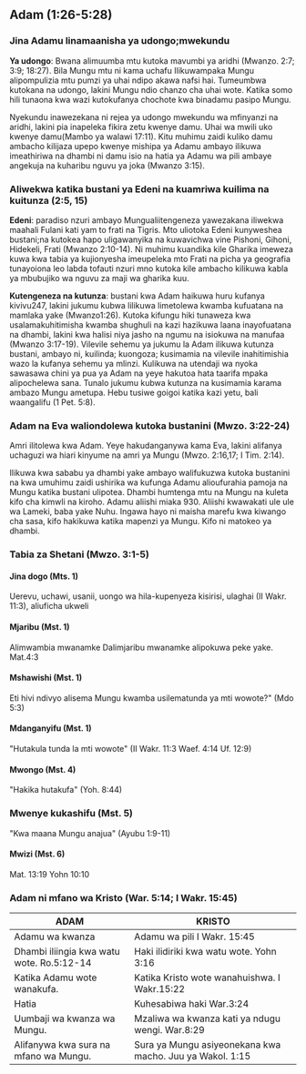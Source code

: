 ## Adam (1:26-5:28)

### Jina Adamu linamaanisha ya udongo;mwekundu

**Ya udongo**: Bwana alimuumba mtu kutoka mavumbi ya aridhi (Mwanzo. 2:7; 3:9; 18:27). Bila Mungu mtu ni kama uchafu Ilikuwampaka Mungu alipompulizia mtu pumzi ya uhai ndipo akawa nafsi hai. Tumeumbwa kutokana na udongo, lakini Mungu ndio chanzo cha uhai wote. Katika somo hili tunaona kwa wazi kutokufanya chochote kwa binadamu pasipo Mungu.

Nyekundu inawezekana ni rejea ya udongo mwekundu wa mfinyanzi na aridhi, lakini pia inapeleka fikira zetu kwenye damu. Uhai wa mwili uko kwenye damu(Mambo ya walawi 17:11). Kitu muhimu zaidi kuliko damu ambacho kilijaza upepo kwenye mishipa ya Adamu ambayo ilikuwa imeathiriwa na dhambi ni damu isio na hatia ya Adamu wa pili ambaye angekuja na kuharibu nguvu ya joka (Mwanzo 3:15).

### Aliwekwa katika bustani ya Edeni na kuamriwa kuilima na kuitunza (2:5, 15)

**Edeni**: paradiso nzuri ambayo Mungualiitengeneza yawezakana iliwekwa maahali Fulani kati yam to frati na Tigris. Mto uliotoka Edeni kunyweshea bustani;na kutokea hapo uligawanyika na kuwavichwa vine Pishoni, Gihoni, Hidekeli, Frati (Mwanzo 2:10-14). Ni muhimu kuandika kile Gharika imeweza kuwa kwa tabia ya kujionyesha imeupeleka mto Frati na picha ya geografia tunayoiona leo labda tofauti nzuri mno kutoka kile ambacho kilikuwa kabla ya mbubujiko wa nguvu za maji wa gharika kuu.

**Kutengeneza na kutunza**: bustani kwa Adam haikuwa huru kufanya kivivu247, lakini jukumu kubwa lilikuwa limetolewa kwamba kufuatana na mamlaka yake (Mwanzo1:26). Kutoka kifungu hiki tunaweza kwa usalamakuhitimisha kwamba shughuli na kazi hazikuwa laana inayofuatana na dhambi, lakini kwa halisi niya jasho na ngumu na isiokuwa na manufaa (Mwanzo 3:17-19). Vilevile sehemu ya jukumu la Adam ilikuwa kutunza bustani, ambayo ni, kuilinda; kuongoza; kusimamia na vilevile inahitimishia wazo la kufanya sehemu ya mlinzi. Kulikuwa na utendaji wa nyoka sawasawa chini ya pua ya Adam na yeye hakutoa hata taarifa mpaka alipochelewa sana. Tunalo jukumu kubwa kutunza na kusimamia karama ambazo Mungu ametupa. Hebu tusiwe goigoi katika kazi yetu, bali waangalifu (1 Pet. 5:8).

### Adam na Eva waliondolewa kutoka bustanini (Mwzo. 3:22-24)

Amri ilitolewa kwa Adam. Yeye hakudanganywa kama Eva, lakini alifanya uchaguzi wa hiari kinyume na amri ya Mungu (Mwzo. 2:16,17; I Tim. 2:14).

Ilikuwa kwa sababu ya dhambi yake ambayo walifukuzwa kutoka bustanini na kwa umuhimu zaidi ushirika wa kufunga Adamu alioufurahia pamoja na Mungu katika bustani ulipotea. Dhambi humtenga mtu na Mungu na kuleta kifo cha kimwli na kiroho. Adamu aliishi miaka 930. Aliishi kwawakati ule ule wa Lameki, baba yake Nuhu. Ingawa hayo ni maisha marefu kwa kiwango cha sasa, kifo hakikuwa katika mapenzi ya Mungu. Kifo ni matokeo ya dhambi.

### Tabia za Shetani (Mwzo. 3:1-5)

#### Jina dogo (Mts. 1)

Uerevu, uchawi, usanii, uongo wa hila-kupenyeza kisirisi, ulaghai (II Wakr. 11:3), aliuficha ukweli

#### Mjaribu (Mst. 1)

Alimwambia mwanamke Dalimjaribu mwanamke alipokuwa peke yake. Mat.4:3

#### Mshawishi (Mst. 1)

Eti hivi ndivyo alisema Mungu kwamba usilematunda ya mti wowote?" (Mdo 5:3)

#### Mdanganyifu (Mst. 1)

"Hutakula tunda la mti wowote" (II Wakr. 11:3 Waef. 4:14 Uf. 12:9)

#### Mwongo (Mst. 4)

"Hakika hutakufa" (Yoh. 8:44)

### Mwenye kukashifu (Mst. 5)

"Kwa maana Mungu anajua" (Ayubu 1:9-11)

#### Mwizi (Mst. 6)

Mat. 13:19 Yohn 10:10

### Adam ni mfano wa Kristo (War. 5:14; I Wakr. 15:45)

| ADAM                                      | KRISTO                                                   |
| ----------------------------------------- | -------------------------------------------------------- |
| Adamu wa kwanza                           | Adamu wa pili I Wakr. 15:45                              |
| Dhambi iliingia kwa watu wote. Ro.5:12-14 | Haki ilidiriki kwa watu wote. Yohn 3:16                  |
| Katika Adamu wote wanakufa.               | Katika Kristo wote wanahuishwa. I Wakr.15:22             |
| Hatia                                     | Kuhesabiwa haki War.3:24                                 |
| Uumbaji wa kwanza wa Mungu.               | Mzaliwa wa kwanza kati ya ndugu wengi. War.8:29          |
| Alifanywa kwa sura na mfano wa Mungu.     | Sura ya Mungu asiyeonekana kwa macho. Juu ya Wakol. 1:15 |
